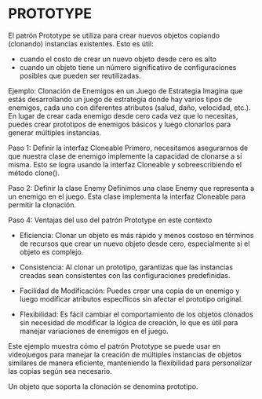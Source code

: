 # PROTOTYPE

El patrón Prototype se utiliza para crear nuevos objetos copiando (clonando) instancias
existentes. Esto es útil:

- cuando el costo de crear un nuevo objeto desde cero es alto
- cuando un objeto tiene un número significativo de configuraciones posibles que pueden ser
  reutilizadas.

Ejemplo: Clonación de Enemigos en un Juego de Estrategia
Imagina que estás desarrollando un juego de estrategia donde hay varios tipos de enemigos, cada uno
con diferentes atributos (salud, daño, velocidad, etc.). En lugar de crear cada enemigo desde cero
cada vez que lo necesitas, puedes crear prototipos de enemigos básicos y luego clonarlos para
generar múltiples instancias.

Paso 1: Definir la interfaz Cloneable
Primero, necesitamos asegurarnos de que nuestra clase de enemigo implemente la capacidad de clonarse
a sí misma. Esto se logra usando la interfaz Cloneable y sobreescribiendo el método clone().

Paso 2: Definir la clase Enemy
Definimos una clase Enemy que representa a un enemigo en el juego. Esta clase implementa la interfaz
Cloneable para permitir la clonación.

Paso 4: Ventajas del uso del patrón Prototype en este contexto
- Eficiencia: Clonar un objeto es más rápido y menos costoso en términos de recursos que crear un
nuevo objeto desde cero, especialmente si el objeto es complejo.

- Consistencia: Al clonar un prototipo, garantizas que las instancias creadas sean consistentes con
las configuraciones predefinidas.

- Facilidad de Modificación: Puedes crear una copia de un enemigo y luego modificar atributos
específicos sin afectar el prototipo original.

- Flexibilidad: Es fácil cambiar el comportamiento de los objetos clonados sin necesidad de modificar
la lógica de creación, lo que es útil para manejar variaciones de enemigos en el juego.

Este ejemplo muestra cómo el patrón Prototype se puede usar en videojuegos para manejar la creación
de múltiples instancias de objetos similares de manera eficiente, manteniendo la flexibilidad para
personalizar las copias según sea necesario.

Un objeto que soporta la clonación se denomina prototipo. 